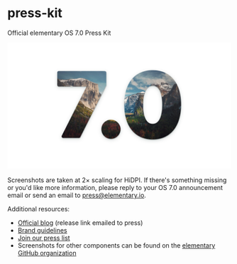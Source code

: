 # press-kit

Official elementary OS 7.0 Press Kit

![Screenshot](7-0.png)

Screenshots are taken at 2× scaling for HiDPI. If there's something missing or you'd like more information, please reply to your OS 7.0 announcement email or send an email to press@elementary.io.

Additional resources:

- [Official blog](https://blog.elementary.io) (release link emailed to press)
- [Brand guidelines](https://elementary.io/brand)
- [Join our press list](https://elementary.io/press)
- Screenshots for other components can be found on the [elementary GitHub organization](https://github.com/elementary)
